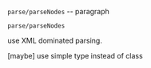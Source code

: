 `parse/parseNodes` -- paragraph

`parse/parseNodes`

use XML dominated parsing.

[maybe] use simple type instead of class
